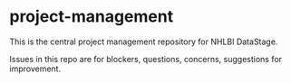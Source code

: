 # project-management

This is the central project management repository for NHLBI DataStage.

Issues in this repo are for blockers, questions, concerns, suggestions for improvement. 
